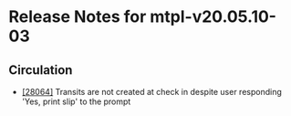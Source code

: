 
# Release Notes for mtpl-v20.05.10-03

## Circulation

- [[28064]](http://bugs.koha-community.org/bugzilla3/show_bug.cgi?id=28064) Transits are not created at check in despite user responding 'Yes, print slip' to the prompt


